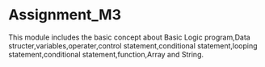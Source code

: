 # Assignment_M3
This module includes the basic concept about Basic Logic program,Data structer,variables,operater,control
statement,conditional statement,looping statement,conditional statement,function,Array and String.
